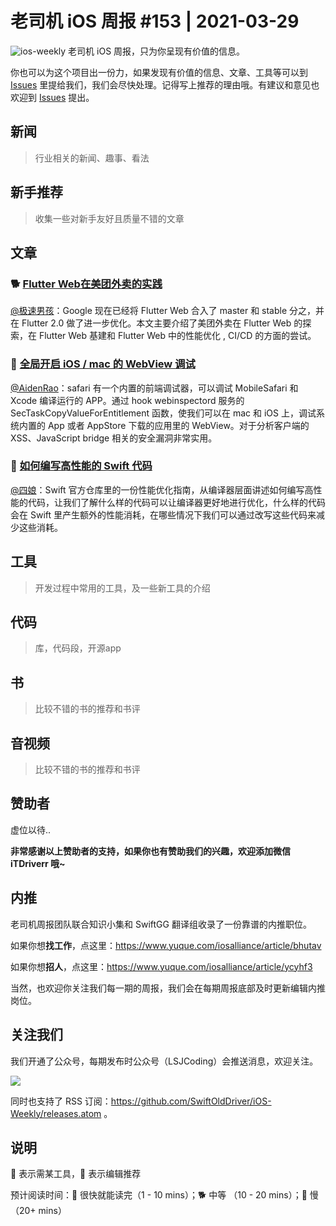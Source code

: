 # 老司机 iOS 周报 #153 | 2021-03-29

![ios-weekly](https://github.com/SwiftOldDriver/iOS-Weekly/blob/master/assets/ios-weekly.png?raw=true)
老司机 iOS 周报，只为你呈现有价值的信息。

你也可以为这个项目出一份力，如果发现有价值的信息、文章、工具等可以到 [Issues](https://github.com/SwiftOldDriver/iOS-Weekly/issues) 里提给我们，我们会尽快处理。记得写上推荐的理由哦。有建议和意见也欢迎到 [Issues](https://github.com/SwiftOldDriver/iOS-Weekly/issues) 提出。

## 新闻

> 行业相关的新闻、趣事、看法

## 新手推荐

> 收集一些对新手友好且质量不错的文章

## 文章

### 🐕 [Flutter Web在美团外卖的实践](https://mp.weixin.qq.com/s/GjFC5_85pIk9EbKPJXZsXg)

[@极速男孩](https://github.com/ztlyyznf001)：Google 现在已经将 Flutter Web 合入了 master 和 stable 分之，并在 Flutter 2.0 做了进一步优化。本文主要介绍了美团外卖在 Flutter Web 的探索，在 Flutter Web 基建和 Flutter Web 中的性能优化 , CI/CD 的方面的尝试。

### 🐎 [全局开启 iOS / mac 的 WebView 调试](https://mp.weixin.qq.com/s/bNKxQaVrPaXsZ5BPbsXy7w)

[@AidenRao](https://weibo.com/AidenRao)：safari 有一个内置的前端调试器，可以调试 MobileSafari 和 Xcode 编译运行的 APP。通过 hook  webinspectord 服务的 SecTaskCopyValueForEntitlement 函数，使我们可以在 mac 和 iOS 上，调试系统内置的 App 或者 AppStore 下载的应用里的 WebView。对于分析客户端的 XSS、JavaScript bridge 相关的安全漏洞非常实用。

### 🐢 [如何编写高性能的 Swift 代码](https://github.com/apple/swift/blob/main/docs/OptimizationTips.rst)

[@四娘](https://kemchenj.github.io)：Swift 官方仓库里的一份性能优化指南，从编译器层面讲述如何编写高性能的代码，让我们了解什么样的代码可以让编译器更好地进行优化，什么样的代码会在 Swift 里产生额外的性能消耗，在哪些情况下我们可以通过改写这些代码来减少这些消耗。

## 工具

> 开发过程中常用的工具，及一些新工具的介绍

## 代码

> 库，代码段，开源app

## 书

> 比较不错的书的推荐和书评

## 音视频

> 比较不错的书的推荐和书评

## 赞助者

虚位以待..

**非常感谢以上赞助者的支持，如果你也有赞助我们的兴趣，欢迎添加微信 iTDriverr 哦~**

## 内推

老司机周报团队联合知识小集和 SwiftGG 翻译组收录了一份靠谱的内推职位。

如果你想**找工作**，点这里：https://www.yuque.com/iosalliance/article/bhutav

如果你想**招人**，点这里：https://www.yuque.com/iosalliance/article/ycyhf3

当然，也欢迎你关注我们每一期的周报，我们会在每期周报底部及时更新编辑内推岗位。

## 关注我们

我们开通了公众号，每期发布时公众号（LSJCoding）会推送消息，欢迎关注。

![](https://github.com/SwiftOldDriver/iOS-Weekly/blob/master/assets/qrcode_for_wechat.jpg?raw=true)

同时也支持了 RSS 订阅：https://github.com/SwiftOldDriver/iOS-Weekly/releases.atom 。

## 说明

🚧 表示需某工具，🌟 表示编辑推荐

预计阅读时间：🐎 很快就能读完（1 - 10 mins）；🐕 中等 （10 - 20 mins）；🐢 慢（20+ mins）
